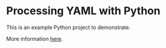 # Processing YAML with Python

This is an example Python project to demonstrate.

More information [here](./README.rst).

